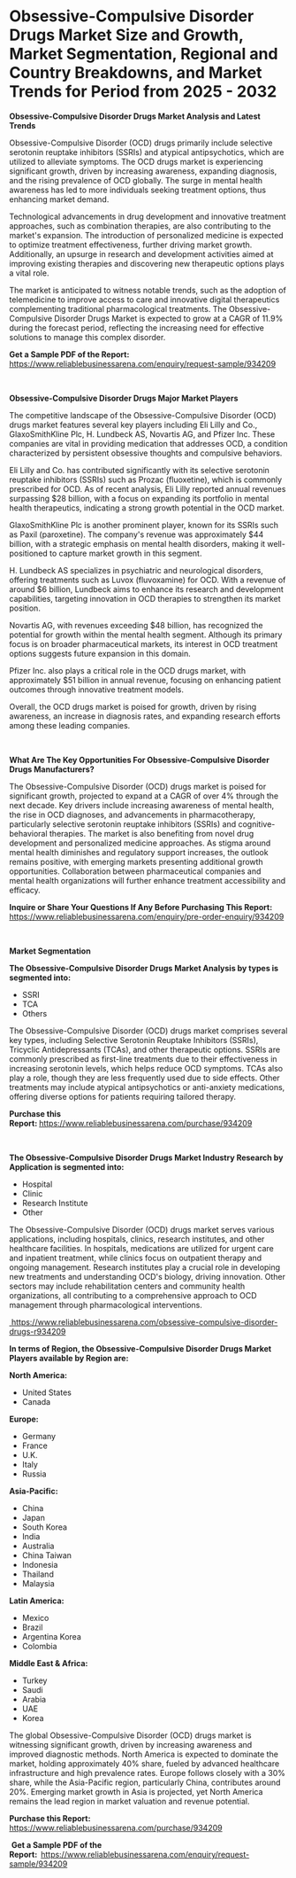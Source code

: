 <p><h1>Obsessive-Compulsive Disorder Drugs Market Size and Growth, Market Segmentation, Regional and Country Breakdowns, and Market Trends for Period from 2025 -  2032</h1></p><p><strong>Obsessive-Compulsive Disorder Drugs Market Analysis and Latest Trends</strong></p>
<p><p>Obsessive-Compulsive Disorder (OCD) drugs primarily include selective serotonin reuptake inhibitors (SSRIs) and atypical antipsychotics, which are utilized to alleviate symptoms. The OCD drugs market is experiencing significant growth, driven by increasing awareness, expanding diagnosis, and the rising prevalence of OCD globally. The surge in mental health awareness has led to more individuals seeking treatment options, thus enhancing market demand.</p><p>Technological advancements in drug development and innovative treatment approaches, such as combination therapies, are also contributing to the market's expansion. The introduction of personalized medicine is expected to optimize treatment effectiveness, further driving market growth. Additionally, an upsurge in research and development activities aimed at improving existing therapies and discovering new therapeutic options plays a vital role. </p><p>The market is anticipated to witness notable trends, such as the adoption of telemedicine to improve access to care and innovative digital therapeutics complementing traditional pharmacological treatments. The Obsessive-Compulsive Disorder Drugs Market is expected to grow at a CAGR of 11.9% during the forecast period, reflecting the increasing need for effective solutions to manage this complex disorder.</p></p>
<p><strong>Get a Sample PDF of the Report:&nbsp;</strong> <a href="https://www.reliablebusinessarena.com/enquiry/request-sample/934209?utm_campaign=2630&utm_medium=2&utm_source=Github&utm_content=ia&utm_term=19042025&utm_id=obsessive-compulsive-disorder-drugs">https://www.reliablebusinessarena.com/enquiry/request-sample/934209</a></p>
<p>&nbsp;</p>
<p><strong>Obsessive-Compulsive Disorder Drugs Major Market Players</strong></p>
<p><p>The competitive landscape of the Obsessive-Compulsive Disorder (OCD) drugs market features several key players including Eli Lilly and Co., GlaxoSmithKline Plc, H. Lundbeck AS, Novartis AG, and Pfizer Inc. These companies are vital in providing medication that addresses OCD, a condition characterized by persistent obsessive thoughts and compulsive behaviors.</p><p>Eli Lilly and Co. has contributed significantly with its selective serotonin reuptake inhibitors (SSRIs) such as Prozac (fluoxetine), which is commonly prescribed for OCD. As of recent analysis, Eli Lilly reported annual revenues surpassing $28 billion, with a focus on expanding its portfolio in mental health therapeutics, indicating a strong growth potential in the OCD market.</p><p>GlaxoSmithKline Plc is another prominent player, known for its SSRIs such as Paxil (paroxetine). The company's revenue was approximately $44 billion, with a strategic emphasis on mental health disorders, making it well-positioned to capture market growth in this segment. </p><p>H. Lundbeck AS specializes in psychiatric and neurological disorders, offering treatments such as Luvox (fluvoxamine) for OCD. With a revenue of around $6 billion, Lundbeck aims to enhance its research and development capabilities, targeting innovation in OCD therapies to strengthen its market position.</p><p>Novartis AG, with revenues exceeding $48 billion, has recognized the potential for growth within the mental health segment. Although its primary focus is on broader pharmaceutical markets, its interest in OCD treatment options suggests future expansion in this domain.</p><p>Pfizer Inc. also plays a critical role in the OCD drugs market, with approximately $51 billion in annual revenue, focusing on enhancing patient outcomes through innovative treatment models. </p><p>Overall, the OCD drugs market is poised for growth, driven by rising awareness, an increase in diagnosis rates, and expanding research efforts among these leading companies.</p></p>
<p>&nbsp;</p>
<p><strong>What Are The Key Opportunities For Obsessive-Compulsive Disorder Drugs Manufacturers?</strong></p>
<p><p>The Obsessive-Compulsive Disorder (OCD) drugs market is poised for significant growth, projected to expand at a CAGR of over 4% through the next decade. Key drivers include increasing awareness of mental health, the rise in OCD diagnoses, and advancements in pharmacotherapy, particularly selective serotonin reuptake inhibitors (SSRIs) and cognitive-behavioral therapies. The market is also benefiting from novel drug development and personalized medicine approaches. As stigma around mental health diminishes and regulatory support increases, the outlook remains positive, with emerging markets presenting additional growth opportunities. Collaboration between pharmaceutical companies and mental health organizations will further enhance treatment accessibility and efficacy.</p></p>
<p><strong>Inquire or Share Your Questions If Any Before Purchasing This Report:</strong> <a href="https://www.reliablebusinessarena.com/enquiry/pre-order-enquiry/934209?utm_campaign=2630&utm_medium=2&utm_source=Github&utm_content=ia&utm_term=19042025&utm_id=obsessive-compulsive-disorder-drugs">https://www.reliablebusinessarena.com/enquiry/pre-order-enquiry/934209</a></p>
<p>&nbsp;</p>
<p><strong>Market Segmentation</strong></p>
<p><strong>The Obsessive-Compulsive Disorder Drugs Market Analysis by types is segmented into:</strong></p>
<p><ul><li>SSRI</li><li>TCA</li><li>Others</li></ul></p>
<p><p>The Obsessive-Compulsive Disorder (OCD) drugs market comprises several key types, including Selective Serotonin Reuptake Inhibitors (SSRIs), Tricyclic Antidepressants (TCAs), and other therapeutic options. SSRIs are commonly prescribed as first-line treatments due to their effectiveness in increasing serotonin levels, which helps reduce OCD symptoms. TCAs also play a role, though they are less frequently used due to side effects. Other treatments may include atypical antipsychotics or anti-anxiety medications, offering diverse options for patients requiring tailored therapy.</p></p>
<p><strong>Purchase this Report:&nbsp;</strong><a href="https://www.reliablebusinessarena.com/purchase/934209?utm_campaign=2630&utm_medium=2&utm_source=Github&utm_content=ia&utm_term=19042025&utm_id=obsessive-compulsive-disorder-drugs">https://www.reliablebusinessarena.com/purchase/934209</a></p>
<p>&nbsp;</p>
<p><strong>The Obsessive-Compulsive Disorder Drugs Market Industry Research by Application is segmented into:</strong></p>
<p><ul><li>Hospital</li><li>Clinic</li><li>Research Institute</li><li>Other</li></ul></p>
<p><p>The Obsessive-Compulsive Disorder (OCD) drugs market serves various applications, including hospitals, clinics, research institutes, and other healthcare facilities. In hospitals, medications are utilized for urgent care and inpatient treatment, while clinics focus on outpatient therapy and ongoing management. Research institutes play a crucial role in developing new treatments and understanding OCD's biology, driving innovation. Other sectors may include rehabilitation centers and community health organizations, all contributing to a comprehensive approach to OCD management through pharmacological interventions.</p></p>
<p><a href="https://www.reliablebusinessarena.com/obsessive-compulsive-disorder-drugs-r934209?utm_campaign=2630&utm_medium=2&utm_source=Github&utm_content=ia&utm_term=19042025&utm_id=obsessive-compulsive-disorder-drugs">&nbsp;https://www.reliablebusinessarena.com/obsessive-compulsive-disorder-drugs-r934209</a></p>
<p><strong>In terms of Region, the Obsessive-Compulsive Disorder Drugs Market Players available by Region are:</strong></p>
<p>
    <p> <strong> North America: </strong>
        <ul>
            <li>United States</li>
            <li>Canada</li>
        </ul>
        </p> 
    <p> <strong> Europe: </strong>
        <ul>
            <li>Germany</li>
            <li>France</li>
            <li>U.K.</li>
            <li>Italy</li>
            <li>Russia</li>
        </ul>
        </p> 
    <p> <strong> Asia-Pacific: </strong>
        <ul>
            <li>China</li>
            <li>Japan</li>
            <li>South Korea</li>
            <li>India</li>
            <li>Australia</li>
            <li>China Taiwan</li>
            <li>Indonesia</li>
            <li>Thailand</li>
            <li>Malaysia</li>
        </ul>
        </p> 
    <p> <strong> Latin America: </strong>
        <ul>
            <li>Mexico</li>
            <li>Brazil</li>
            <li>Argentina Korea</li>
            <li>Colombia</li>
        </ul>
        </p> 
    <p> <strong> Middle East & Africa: </strong>
        <ul>
            <li>Turkey</li>
            <li>Saudi</li>
            <li>Arabia</li>
            <li>UAE</li>
            <li>Korea</li>
        </ul>
    </p>
    </p>
<p><p>The global Obsessive-Compulsive Disorder (OCD) drugs market is witnessing significant growth, driven by increasing awareness and improved diagnostic methods. North America is expected to dominate the market, holding approximately 40% share, fueled by advanced healthcare infrastructure and high prevalence rates. Europe follows closely with a 30% share, while the Asia-Pacific region, particularly China, contributes around 20%. Emerging market growth in Asia is projected, yet North America remains the lead region in market valuation and revenue potential.</p></p>
<p><strong>Purchase this Report: </strong><a href="https://www.reliablebusinessarena.com/purchase/934209?utm_campaign=2630&utm_medium=2&utm_source=Github&utm_content=ia&utm_term=19042025&utm_id=obsessive-compulsive-disorder-drugs">https://www.reliablebusinessarena.com/purchase/934209</a></p>
<p>&nbsp;<strong>Get a Sample PDF of the Report:&nbsp;&nbsp;</strong><a href="https://www.reliablebusinessarena.com/enquiry/request-sample/934209?utm_campaign=2630&utm_medium=2&utm_source=Github&utm_content=ia&utm_term=19042025&utm_id=obsessive-compulsive-disorder-drugs">https://www.reliablebusinessarena.com/enquiry/request-sample/934209</a></p>
<p><strong></strong></p>
<p><p></p><p></p><p></p></p>